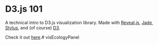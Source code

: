 # D3.js 101

A technical intro to D3.js visualization library. Made with [Reveal.js](http://lab.hakim.se/reveal-js/), [Jade](http://jade-lang.com/), [Stylus](http://learnboost.github.com/stylus/), and (of course) [D3](http://d3js.org/).

Check it out [here](http://scottcheng.github.com/d3js-101/).# visEcologyPanel
